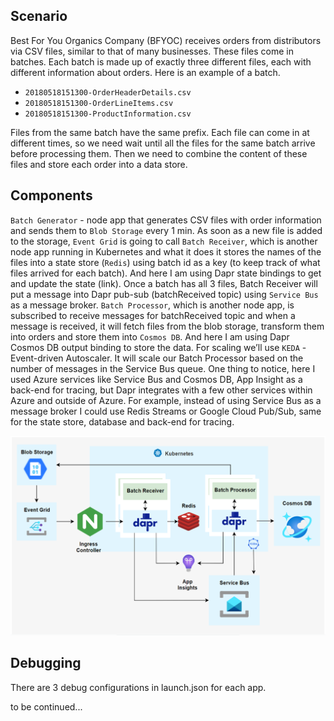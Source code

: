 ## Scenario
Best For You Organics Company (BFYOC) receives orders from distributors via CSV files, similar to that of many businesses. These files come in batches. Each batch is made up of exactly three different files, each with different information about orders. Here is an example of a batch.

* `20180518151300-OrderHeaderDetails.csv`
* `20180518151300-OrderLineItems.csv`
* `20180518151300-ProductInformation.csv`

Files from the same batch have the same prefix. Each file can come in at different times, so we need wait until all the files for the same batch arrive before processing them. Then we need to combine the content of these files and store each order into a data store.

## Components
`Batch Generator` - node app that generates CSV files with order information and sends them to `Blob Storage` every 1 min.
As soon as a new file is added to the storage, `Event Grid` is going to call `Batch Receiver`, which is another node app running in Kubernetes and what it does it stores the names of the files into a state store (`Redis`) using batch id as a key (to keep track of what files arrived for each batch). And here I am using Dapr state bindings to get and update the state (link).
Once a batch has all 3 files, Batch Receiver will put a message into Dapr pub-sub (batchReceived topic) using `Service Bus` as a message broker.
`Batch Processor`, which is another node app, is subscribed to receive messages for batchReceived topic and when a message is received, it will fetch files from the blob storage, transform them into orders and store them into `Cosmos DB`. And here I am using Dapr Cosmos DB output binding to store the data.
For scaling we’ll use `KEDA` - Event-driven Autoscaler. It will scale our Batch Processor based on the number of messages in the Service Bus queue.
One thing to notice, here I used Azure services like Service Bus and Cosmos DB, App Insight as a back-end for tracing, but Dapr integrates with a few other services within Azure and outside of Azure. For example, instead of using Service Bus as a message broker I could use Redis Streams or Google Cloud Pub/Sub, same for the state store, database and back-end for tracing.

<img src="images/solution-diagram.png">

## Debugging
There are 3 debug configurations in launch.json for each app.

to be continued...